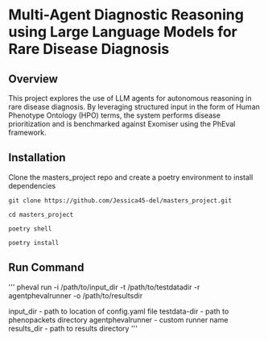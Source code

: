 # Multi-Agent Diagnostic Reasoning using Large Language Models for Rare Disease Diagnosis

## Overview
This project explores the use of LLM agents for autonomous reasoning in rare disease diagnosis. By leveraging structured input in the form of Human Phenotype Ontology (HPO) terms, the system performs disease prioritization and is benchmarked against Exomiser using the PhEval framework.

## Installation

Clone the masters_project repo and create a poetry environment to install dependencies
```
git clone https://github.com/Jessica45-del/masters_project.git

cd masters_project

poetry shell

poetry install
```

## Run Command

'''
pheval run -i /path/to/input_dir -t /path/to/testdatadir -r agentphevalrunner -o /path/to/resultsdir

input_dir - path to location of config.yaml file
testdata-dir - path to phenopackets directory
agentphevalrunner - custom runner name
results_dir - path to results directory
'''


